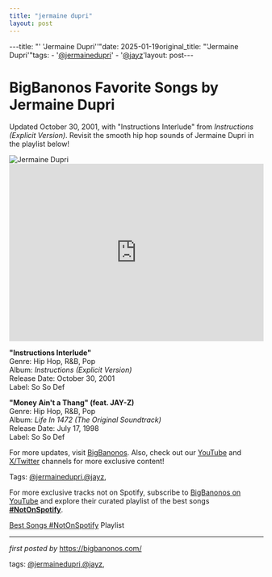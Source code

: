 ```yaml
---
title: "jermaine dupri"
layout: post
---
```

---title: "' 'Jermaine Dupri''"date: 2025-01-19original_title: "'Jermaine Dupri'"tags:  - '[@jermainedupri](/tags/jermainedupri/)'  - '[@jayz](/tags/jayz/)'layout: post---<!-- Title of the Post --><h1 >BigBanonos Favorite Songs by Jermaine Dupri</h1> <!-- Introductory Text --><p >Updated October 30, 2001, with "Instructions Interlude" from <em>Instructions (Explicit Version)</em>. Revisit the smooth hip hop sounds of Jermaine Dupri in the playlist below!</p> <!-- Featured Image --><div > <img src="https://www.vibe.com/wp-content/uploads/2023/01/GettyImages-1441280586-e1672781541423.jpg" alt="Jermaine Dupri" /></div> <!-- Spotify Embed --><div > <iframe src="https://open.spotify.com/embed/playlist/5B58TH6TK8YeNHTsCha8tb?utm_source=generator" width="100%" height="352" frameborder="0" allowfullscreen="" allow="autoplay; clipboard-write; encrypted-media; fullscreen; picture-in-picture" loading="lazy"></iframe></div> <!-- Song Information --><div > <p><strong>"Instructions Interlude"</strong><br> Genre: Hip Hop, R&B, Pop<br> Album: <em>Instructions (Explicit Version)</em><br> Release Date: October 30, 2001<br> Label: So So Def</p> <p><strong>"Money Ain't a Thang" (feat. JAY-Z)</strong><br> Genre: Hip Hop, R&B, Pop<br> Album: <em>Life In 1472 (The Original Soundtrack)</em><br> Release Date: July 17, 1998<br> Label: So So Def</p></div> <!-- Footer Links --><div > <p>For more updates, visit <a href="https://bigbanonos.com/" target="_blank">BigBanonos</a>. Also, check out our <a href="https://www.youtube.com/[@BigBanonos](/tags/BigBanonos/)" target="_blank">YouTube</a> and <a href="https://x.com/bigbanonos" target="_blank">X/Twitter</a> channels for more exclusive content!</p></div> <!-- Tags --><p >Tags: [@jermainedupri](/tags/jermainedupri/),[@jayz](/tags/jayz/),</p><!--Subscribe and Playlist Links--><div>    <p>For more exclusive tracks not on Spotify, subscribe to <a href="https://www.youtube.com/[@BigBanonos](/tags/BigBanonos/)" target="_blank">BigBanonos on YouTube</a> and explore their curated playlist of the best songs <strong>[#NotOnSpotify](/tags/NotOnSpotify/)</strong>.</p>    <p><a href="https://www.youtube.com/playlist?list=PLtuNtuTatqI0kFahUCbtbfenC_ET5O_tr" target="_blank">Best Songs [#NotOnSpotify](/tags/NotOnSpotify/) Playlist<br /></a></p></div><hr /><p><em>first posted by</em> <a href="https://bigbanonos.com/" rel="noopener" target="_new">https://bigbanonos.com/</a></p><p>tags: [@jermainedupri](/tags/jermainedupri/),[@jayz](/tags/jayz/),</p>